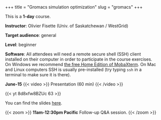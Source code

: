 +++
title = "Gromacs simulation optimization"
slug = "gromacs"
+++

This is a **1-day** course.

**Instructor**: Olivier Fisette (Univ. of Saskatchewan / WestGrid)

<!-- **Course plan**: -->

**Target audience**: general

**Level**: beginner

<!-- **Prerequisites**:  -->

**Software**: All attendees will need a remote secure shell (SSH) client installed on their computer in
order to participate in the course exercises. On Windows we recommend
[the free Home Edition of MobaXterm](https://mobaxterm.mobatek.net/download.html). On Mac and Linux
computers SSH is usually pre-installed (try typing `ssh` in a terminal to make sure it is there).

**June-15**
{{< video >}}
Presentation (60 min)
{{< /video >}}<br>

{{< yt 8d8xfw8BZUc 63 >}}<br>

You can find the slides [here](../gromacs-slides.pdf).

{{< zoom >}}
<b>11am-12:30pm Pacific</b> Follow-up Q&A session.
{{< /zoom >}}
